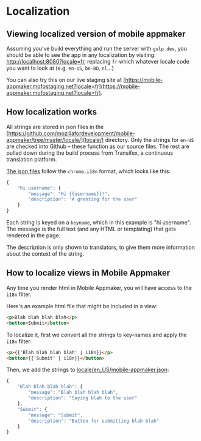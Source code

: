 # Localization

## Viewing localized version of mobile appmaker

Assuming you've build everything and run the server with `gulp dev`, you should be able to see the app in any localization by visiting: [http://localhost:8080?locale=fr](http://localhost:8080?locale=fr), replacing `fr` which whatever locale code you want to look at (e.g. `en-US`, `bn-BD`, `nl`...)

You can also try this on our live staging site at [https://mobile-appmaker.mofostaging.net?locale=fr](https://mobile-appmaker.mofostaging.net?locale=fr).

## How localization works

All strings are stored in json files in the [https://github.com/mozillafordevelopment/mobile-appmaker/tree/master/locale/](locale/) directory. Only the strings for `en-US` are checked into Github – these function as our source files. The rest are pulled down during the build process from Transifex, a continuous translation platform.

[The json files](https://github.com/mozillafordevelopment/mobile-appmaker/tree/master/locale/en_US/mobille-appmaker.json) follow the `chrome.i18n` format, which looks like this:

```js
{
    "hi username": {
        "message": "Hi {{username}}!",
        "description": "A greeting for the user"
    }
}
```

Each string is keyed on a `keyname`, which in this example is "hi username". The message is the full text (and any HTML or templating) that gets rendered in the page.

The description is only shown to translators, to give them more information about the context of the string.

## How to localize views in Mobile Appmaker

Any time you render html in Mobile Appmaker, you will have access to the `i18n` filter.

Here's an example html file that might be included in a view:
```html
<p>Blah blah blah blah</p>
<button>Submit</button>
```

To localize it, first we convert all the strings to key-names and apply the `i18n` filter:
```html
<p>{{'Blah blah blah blah' | i18n}}</p>
<button>{{'Submit' | i18n}}</button>
```

Then, we add the strings to [locale/en_US/mobile-appmaker.json](https://github.com/mozillafordevelopment/mobile-appmaker/tree/master/locale/en_US/mobille-appmaker.json):
```js
{
    "Blah blah blah blah": {
        "message": "Blah blah blah blah",
        "description": "Saying blah to the user"
    },
    "Submit": {
        "message": "Submit",
        "description": "Button for submitting blah blah"
    }
}
```
